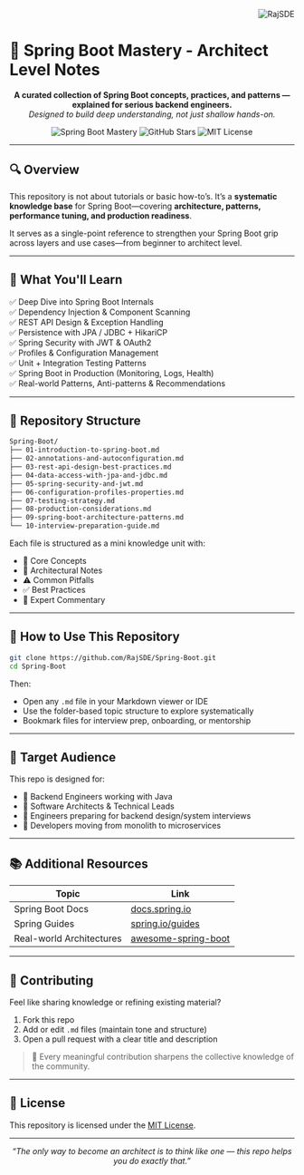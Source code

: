 <p align="right"><img src="https://komarev.com/ghpvc/?username=RajSDE&label=Visitors&color=000000&style=flat" alt="RajSDE" />

# 📘 Spring Boot Mastery - Architect Level Notes

<p align="center">
  <b>A curated collection of Spring Boot concepts, practices, and patterns — explained for serious backend engineers.</b><br>
  <i>Designed to build deep understanding, not just shallow hands-on.</i>
</p>

<p align="center">
  <img src="https://img.shields.io/badge/spring%20boot-masterclass-brightgreen" alt="Spring Boot Mastery">
  <img src="https://img.shields.io/github/stars/RajSDE/Spring-Boot?style=social" alt="GitHub Stars">
  <img src="https://img.shields.io/badge/license-MIT-blue.svg" alt="MIT License">
</p>

---

## 🔍 Overview

This repository is not about tutorials or basic how-to’s. It’s a **systematic knowledge base** for Spring Boot—covering **architecture, patterns, performance tuning, and production readiness**.

It serves as a single-point reference to strengthen your Spring Boot grip across layers and use cases—from beginner to architect level.

---

## 🧠 What You'll Learn

✅ Deep Dive into Spring Boot Internals  
✅ Dependency Injection & Component Scanning  
✅ REST API Design & Exception Handling  
✅ Persistence with JPA / JDBC + HikariCP  
✅ Spring Security with JWT & OAuth2  
✅ Profiles & Configuration Management  
✅ Unit + Integration Testing Patterns  
✅ Spring Boot in Production (Monitoring, Logs, Health)  
✅ Real-world Patterns, Anti-patterns & Recommendations

---

## 📂 Repository Structure

```bash
Spring-Boot/
├── 01-introduction-to-spring-boot.md
├── 02-annotations-and-autoconfiguration.md
├── 03-rest-api-design-best-practices.md
├── 04-data-access-with-jpa-and-jdbc.md
├── 05-spring-security-and-jwt.md
├── 06-configuration-profiles-properties.md
├── 07-testing-strategy.md
├── 08-production-considerations.md
├── 09-spring-boot-architecture-patterns.md
└── 10-interview-preparation-guide.md
```

Each file is structured as a mini knowledge unit with:

- 🔧 Core Concepts  
- 🧱 Architectural Notes  
- ⚠️ Common Pitfalls  
- ✅ Best Practices  
- 💬 Expert Commentary

---

## 🚀 How to Use This Repository

```bash
git clone https://github.com/RajSDE/Spring-Boot.git
cd Spring-Boot
```

Then:

- Open any `.md` file in your Markdown viewer or IDE
- Use the folder-based topic structure to explore systematically
- Bookmark files for interview prep, onboarding, or mentorship

---

## 🎯 Target Audience

This repo is designed for:

- 🔹 Backend Engineers working with Java
- 🔹 Software Architects & Technical Leads
- 🔹 Engineers preparing for backend design/system interviews
- 🔹 Developers moving from monolith to microservices

---

## 📚 Additional Resources

| Topic | Link |
|-------|------|
| Spring Boot Docs | [docs.spring.io](https://docs.spring.io/spring-boot/docs/current/reference/htmlsingle/) |
| Spring Guides | [spring.io/guides](https://spring.io/guides) |
| Real-world Architectures | [awesome-spring-boot](https://github.com/ityouknow/awesome-spring-boot) |

---

## 🤝 Contributing

Feel like sharing knowledge or refining existing material?

1. Fork this repo
2. Add or edit `.md` files (maintain tone and structure)
3. Open a pull request with a clear title and description

> 🧭 Every meaningful contribution sharpens the collective knowledge of the community.

---

## 📄 License

This repository is licensed under the [MIT License](LICENSE).

---

<p align="center"><i>“The only way to become an architect is to think like one — this repo helps you do exactly that.”</i></p>
